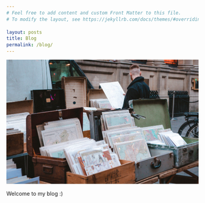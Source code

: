 ```yaml
---
# Feel free to add content and custom Front Matter to this file.
# To modify the layout, see https://jekyllrb.com/docs/themes/#overriding-theme-defaults

layout: posts
title: Blog
permalink: /blog/
---
```


![hi](/files/maps.jpg "hi")

Welcome to my blog :)